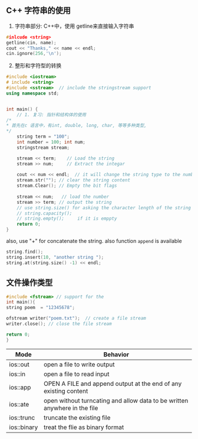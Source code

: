 ## C++ 字符串的使用
1. 字符串部分:
C++中，使用 getline来直接输入字符串

```cpp
#inlcude <string>
getline(cin, name); 
cout << "Thanks," << name << endl;
cin.ignore(256,'\n');
```

2. 整形和字符型的转换

```cpp 
#include <iostream>
# include <string>
#include <sstream>  // include the stringstream support
using namespace std;


int main() {
	// 1. 复习: 指针和结构体的使用
/*
* 首先在c 语言中，有int, double, long, char, 等等多种类型,
*/
	string term = "100";
	int number = 100; int num;
	stringstream stream;

	stream << term;    // Load the string  
	stream >> num;     // Extract the integar
	
	cout << num << endl;  // it will change the string type to the number; 
	stream.str(""); // clear the string content
	stream.Clear(); // Empty the bit flags 
	
	stream << num;   // load the number 
	stream >> term; // output the string
	// use string.size() for asking the character length of the string
	// string.capacity();
	// string.empty();     if it is emppty
	return 0;
}
```

also, use "+" for concatenate the string. 
also function `append` is available

```cpp
string.find();
string.insert(10, "another string ");
string.at(string.size() -1) << endl;
```

## 文件操作类型

```cpp 
#include <fstream> // support for the 
int main(){
string poem  = "12345678";

ofstream writer("poem.txt");  // create a file stream
writer.close(); // close the file stream 

return 0;
}
```


| Mode        | Behavior                                                                   |
| ----------- | -------------------------------------------------------------------------- |
| ios::out    | open a file to write output                                                |
| ios::in     | open a file to read input                                                  |
| ios::app    | OPEN A FILE and append output at the end of any existing content           |
| ios::ate    | open without turncating and allow  data to be written anywhere in the file |
| ios::trunc  | truncate the existing file                                                 |
| ios::binary | treat the flie as binary format                                            |

